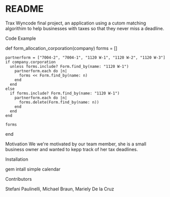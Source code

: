 # README
Trax
Wyncode final project, an application using a cutom matching algorithim to help businesses with taxes so that they never miss a deadline.

Code Example

 def form_allocation_corporation(company)
    forms = []

    partnerform = ["7004-2", "7004-1", "1120 W-1", "1120 W-2", "1120 W-3"]
    if company.corporation
      unless forms.include? Form.find_by(name: "1120 W-1")
        partnerform.each do |n|
          forms << Form.find_by(name: n)
        end
      end
    else
      if forms.include? Form.find_by(name: "1120 W-1")
        partnerform.each do |n|
          forms.delete(Form.find_by(name: n))
        end
      end
    end

    forms
  end

Motivation
We we're motivated by our team member, she is a small business owner and wanted to kepp track of her tax deadlines.

Installation

gem intall simple calendar

Contributors

Stefani Paulinelli, Michael Braun, Mariely De la Cruz
